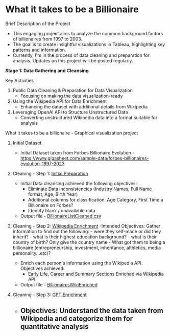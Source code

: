 # What it takes to be a Billionaire

Brief Description of the Project
- This engaging project aims to analyze the common background factors of billionaires from 1997 to 2003.
- The goal is to create insightful visualizations in Tableau, highlighting key patterns and information.
- Currently, I'm in the process of data cleaning and preparation for analysis. Updates on this project will be posted regularly.


**Stage 1: Data Gathering and Cleansing**

Key Activities

   1. Public Data Cleaning & Preparation for Data Visualization
      - Focusing on making the data visualization-ready
   2. Using the Wikipedia API for Data Enrichment
      - Enhancing the dataset with additional details from Wikipedia
   3. Leveraging OpenAI API to Structure Unstructured Data
      - Converting unstructured Wikipedia data into a format suitable for analysis


What it takes to be a billionaire - Graphical visualization project

1. Initial Dataset
   - Initial Dataset taken from Forbes Billionaire Evolution - https://www.gigasheet.com/sample-data/forbes-billionaires-evolution-1997-2023

2. Cleaning - Step 1: [Initial Preparation](/billionaireslistclean.py)
   - Initial Data cleansing achieved the following objectives:
      - Eliminate Data inconsistencies (Industry Names, Full Name format, Age, Birth Year)
      - Additional columns for classification: Age Category, First Time a Billionaire on Forbes?
      - Identify blank / unavailable data
   - Output file - [BillionaireListCleaned.csv](/BillionaireListCleaned.csv)
  
3. Cleaning - Step 2: [Wikipedia Enrichment](/wikipedia_enrich.py)
   -Intended Objectives: Gather information to find out the following:
               - were they self-made or did they inherit? 
               - what is their highest education background? 
               - what is their country of birth? Only give the country name
               - What got them to being a billionaire (entrepreneurship, investment, inheritance, althletics, media personality...etc)?
   - Enrich each person's information using the Wikipedia API. Objectives achieved:
      - Early Life, Career and Summary Sections Enriched via Wikipedia API
   - Output file - [BillionairesWikiEnriched](/BillionairesWikiEnriched.csv)
  
4. Cleaning - Step 3: [GPT Enrichment](/BillionairesGPTEnriched.csv)
   - Objectives: Understand the data taken from Wikipedia and categorize them for quantitative analysis
      - 
